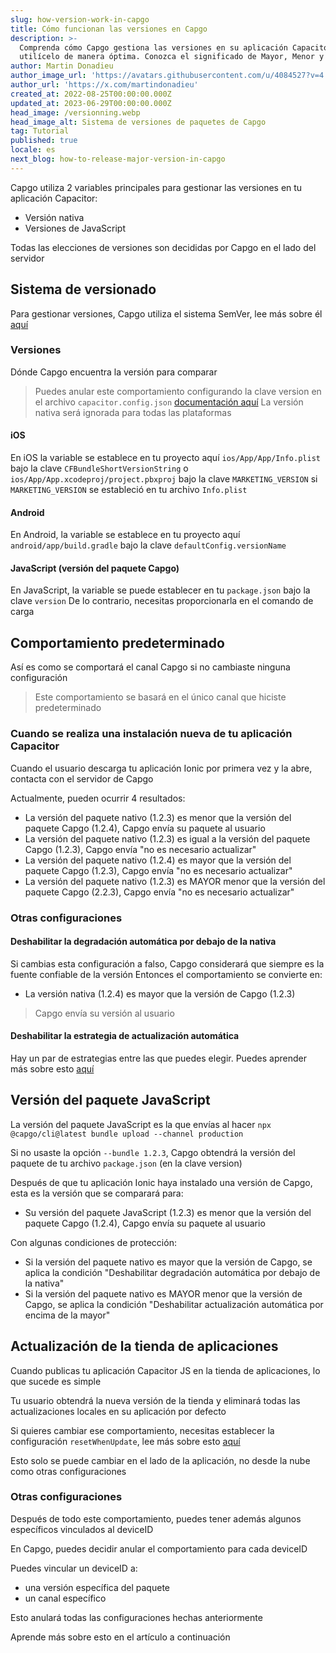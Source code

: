 ```yaml
---
slug: how-version-work-in-capgo
title: Cómo funcionan las versiones en Capgo
description: >-
  Comprenda cómo Capgo gestiona las versiones en su aplicación Capacitor y
  utilícelo de manera óptima. Conozca el significado de Mayor, Menor y Parche.
author: Martin Donadieu
author_image_url: 'https://avatars.githubusercontent.com/u/4084527?v=4'
author_url: 'https://x.com/martindonadieu'
created_at: 2022-08-25T00:00:00.000Z
updated_at: 2023-06-29T00:00:00.000Z
head_image: /versionning.webp
head_image_alt: Sistema de versiones de paquetes de Capgo
tag: Tutorial
published: true
locale: es
next_blog: how-to-release-major-version-in-capgo
---
```


Capgo utiliza 2 variables principales para gestionar las versiones en tu aplicación Capacitor:
  - Versión nativa
  - Versiones de JavaScript

Todas las elecciones de versiones son decididas por Capgo en el lado del servidor

## Sistema de versionado

Para gestionar versiones, Capgo utiliza el sistema SemVer, lee más sobre él [aquí](https://semver.org/)

### Versiones

Dónde Capgo encuentra la versión para comparar

  > Puedes anular este comportamiento configurando la clave version en el archivo `capacitor.config.json` [documentación aquí](/docs/plugin/settings/#version)
  > La versión nativa será ignorada para todas las plataformas

#### iOS

 En iOS la variable se establece en tu proyecto aquí `ios/App/App/Info.plist` bajo la clave `CFBundleShortVersionString` o `ios/App/App.xcodeproj/project.pbxproj` bajo la clave `MARKETING_VERSION` si `MARKETING_VERSION` se estableció en tu archivo `Info.plist`

#### Android

  En Android, la variable se establece en tu proyecto aquí `android/app/build.gradle` bajo la clave `defaultConfig.versionName`

#### JavaScript (versión del paquete Capgo)

  En JavaScript, la variable se puede establecer en tu `package.json` bajo la clave `version`
  De lo contrario, necesitas proporcionarla en el comando de carga

## Comportamiento predeterminado

Así es como se comportará el canal Capgo si no cambiaste ninguna configuración

> Este comportamiento se basará en el único canal que hiciste predeterminado

### Cuando se realiza una instalación nueva de tu aplicación Capacitor
Cuando el usuario descarga tu aplicación Ionic por primera vez y la abre, contacta con el servidor de Capgo

Actualmente, pueden ocurrir 4 resultados:
  - La versión del paquete nativo (1.2.3) es menor que la versión del paquete Capgo (1.2.4), Capgo envía su paquete al usuario
  - La versión del paquete nativo (1.2.3) es igual a la versión del paquete Capgo (1.2.3), Capgo envía "no es necesario actualizar"
  - La versión del paquete nativo (1.2.4) es mayor que la versión del paquete Capgo (1.2.3), Capgo envía "no es necesario actualizar"
  - La versión del paquete nativo (1.2.3) es MAYOR menor que la versión del paquete Capgo (2.2.3), Capgo envía "no es necesario actualizar"

### Otras configuraciones

#### Deshabilitar la degradación automática por debajo de la nativa

Si cambias esta configuración a falso, Capgo considerará que siempre es la fuente confiable de la versión
Entonces el comportamiento se convierte en:
- La versión nativa (1.2.4) es mayor que la versión de Capgo (1.2.3)

> Capgo envía su versión al usuario

#### Deshabilitar la estrategia de actualización automática

Hay un par de estrategias entre las que puedes elegir. Puedes aprender más sobre esto [aquí](/docs/tooling/cli/#disable-updates-strategy)

## Versión del paquete JavaScript

La versión del paquete JavaScript es la que envías al hacer `npx @capgo/cli@latest bundle upload --channel production`

Si no usaste la opción `--bundle 1.2.3`, Capgo obtendrá la versión del paquete de tu archivo `package.json` (en la clave version)

Después de que tu aplicación Ionic haya instalado una versión de Capgo, esta es la versión que se comparará para:
  - Su versión del paquete JavaScript (1.2.3) es menor que la versión del paquete Capgo (1.2.4), Capgo envía su paquete al usuario

Con algunas condiciones de protección:
  - Si la versión del paquete nativo es mayor que la versión de Capgo, se aplica la condición "Deshabilitar degradación automática por debajo de la nativa"
  - Si la versión del paquete nativo es MAYOR menor que la versión de Capgo, se aplica la condición "Deshabilitar actualización automática por encima de la mayor"

## Actualización de la tienda de aplicaciones

Cuando publicas tu aplicación Capacitor JS en la tienda de aplicaciones, lo que sucede es simple

Tu usuario obtendrá la nueva versión de la tienda y eliminará todas las actualizaciones locales en su aplicación por defecto

Si quieres cambiar ese comportamiento, necesitas establecer la configuración `resetWhenUpdate`, lee más sobre esto [aquí](/docs/plugin/api#settings)

Esto solo se puede cambiar en el lado de la aplicación, no desde la nube como otras configuraciones

### Otras configuraciones

Después de todo este comportamiento, puedes tener además algunos específicos vinculados al deviceID

En Capgo, puedes decidir anular el comportamiento para cada deviceID

Puedes vincular un deviceID a:
  - una versión específica del paquete
  - un canal específico

Esto anulará todas las configuraciones hechas anteriormente

Aprende más sobre esto en el artículo a continuación